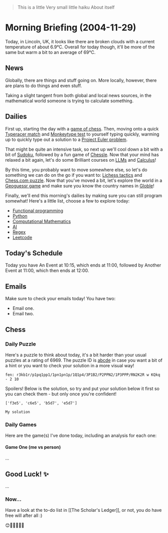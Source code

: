 > This is a little
> Very small little haiku
> About itself

# Morning Briefing (2004-11-29)

Today, in Lincoln, UK, it looks like there are broken clouds with a current temperature of about 6.9°C. Overall for today though, it'll be more of the same but warm a bit to an average of 69°C.

## News

Globally, there are things and stuff going on.
More locally, however, there are plans to do things and even stuff.

Taking a slight tangent from both global and local news sources, in the mathematical world someone is trying to calculate something.

## Dailies

First up, starting the day with a [game of chess](https://www.chess.com/play/online). Then, moving onto a quick [Typeracer match](https://play.typeracer.com) and [Monkeytype test](https://monkeytype.com) to yourself typing quickly, warming up to quickly type out a solution to a [Project Euler problem](https://projecteuler.net/archives).

That might be quite an intensive task, so next up we'll cool down a bit with a bit of [Sudoku](https://www.dailysudoku.com/sudoku/play.shtml?today=1), followed by a fun game of [Chessle](https://jackli.gg/chessle/). Now that your mind has relaxed a bit again, let's do some Brilliant courses on [LLMs](https://brilliant.org/courses/how-llms-work/?) and [Calculus](https://brilliant.org/courses/multivariable-calculus/)!

By this time, you probably want to move somewhere else, so let's do something we can do on the go if you want to: [Lichess tactics](https://lichess.org/study/topic/Tactics/hot) and [Chess.com puzzle](https://www.chess.com/puzzles). Now that you've moved a bit, let's explore the world in a [Geoguessr game](https://www.geoguessr.com) and make sure you know the country names in [Globle](https://globle-game.com)!

Finally, we'll end this morning's dailies by making sure you can still program somewhat! Here's a little list, choose a few to explore today:

- [Functional programming](https://www.hackerrank.com/domains/fp)
- [Python](https://www.hackerrank.com/domains/python)
- [Computational Mathematics](https://www.hackerrank.com/domains/mathematics)
- [AI](https://www.hackerrank.com/domains/ai)
- [Regex](https://www.hackerrank.com/domains/regex)
- [Leetcode](https://leetcode.com/problemset/)

## Today's Schedule

Today you have An Event at 10:15, which ends at 11:00, followed by Another Event at 11:00, which then ends at 12:00.

## Emails

Make sure to check your emails today! You have two:

- Email one.
- Email two.

## Chess

### Daily Puzzle

Here's a puzzle to think about today, it's a bit harder than your usual puzzles at a rating of 6969. The puzzle ID is [abcde](https://lichess.org/training/abcde) in case you want a bit of a hint or you want to check your solution in a more visual way!

```chessboard
fen: r3kb1r/p1pq1pp1/1pn1pn1p/1Q1p4/3P1B2/P2PPN2/1P3PPP/RN2K2R w KQkq - 2 10
```

Spoilers! Below is the solution, so try and put your solution below it first so you can check them - but only once you're confident!

```spoiler-block
['f3e5', 'c6e5', 'b5d7', 'e5d7']
```

```
My solution
```

### Daily Games

Here are the game(s) I've done today, including an analysis for each one:

#### Game One (me vs person)

...

## Good Luck! ✨

...

### Now...
Have a look at the to-do list in [[The Scholar's Ledger]], or not, you do have free will after all :)

😊🐶🌸🎉🍕🚀